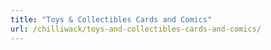 ```yaml
---
title: "Toys & Collectibles Cards and Comics"
url: /chilliwack/toys-and-collectibles-cards-and-comics/
---
```

